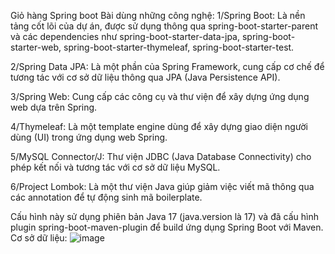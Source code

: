 Giỏ hàng Spring boot
Bài dùng những công nghệ:
1/Spring Boot: Là nền tảng cốt lõi của dự án, được sử dụng thông qua spring-boot-starter-parent và các dependencies như spring-boot-starter-data-jpa, spring-boot-starter-web, spring-boot-starter-thymeleaf, spring-boot-starter-test.

2/Spring Data JPA: Là một phần của Spring Framework, cung cấp cơ chế để tương tác với cơ sở dữ liệu thông qua JPA (Java Persistence API).

3/Spring Web: Cung cấp các công cụ và thư viện để xây dựng ứng dụng web dựa trên Spring.

4/Thymeleaf: Là một template engine dùng để xây dựng giao diện người dùng (UI) trong ứng dụng web Spring.

5/MySQL Connector/J: Thư viện JDBC (Java Database Connectivity) cho phép kết nối và tương tác với cơ sở dữ liệu MySQL.

6/Project Lombok: Là một thư viện Java giúp giảm việc viết mã thông qua các annotation để tự động sinh mã boilerplate.

Cấu hình này sử dụng phiên bản Java 17 (java.version là 17) và đã cấu hình plugin spring-boot-maven-plugin để build ứng dụng Spring Boot với Maven.
Cơ sở dữ liệu:
![image](https://github.com/NguyenHuynhGiaHuy/GHCK/assets/130195149/5f6bf787-84e5-4c15-a640-c8aa354f060a)
